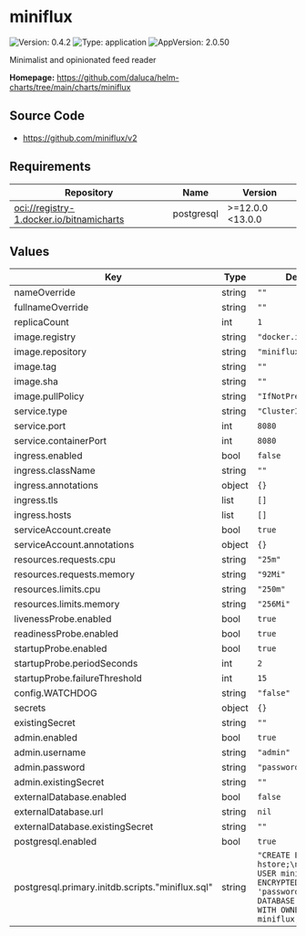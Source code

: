 # miniflux

![Version: 0.4.2](https://img.shields.io/badge/Version-0.4.2-informational?style=flat-square) ![Type: application](https://img.shields.io/badge/Type-application-informational?style=flat-square) ![AppVersion: 2.0.50](https://img.shields.io/badge/AppVersion-2.0.50-informational?style=flat-square)

Minimalist and opinionated feed reader

**Homepage:** <https://github.com/daluca/helm-charts/tree/main/charts/miniflux>

## Source Code

* <https://github.com/miniflux/v2>

## Requirements

| Repository | Name | Version |
|------------|------|---------|
| [oci://registry-1.docker.io/bitnamicharts](oci://registry-1.docker.io/bitnamicharts) | postgresql | >=12.0.0 <13.0.0 |

## Values

| Key | Type | Default | Description |
|-----|------|---------|-------------|
| nameOverride | string | `""` |  |
| fullnameOverride | string | `""` |  |
| replicaCount | int | `1` |  |
| image.registry | string | `"docker.io"` |  |
| image.repository | string | `"miniflux/miniflux"` |  |
| image.tag | string | `""` |  |
| image.sha | string | `""` |  |
| image.pullPolicy | string | `"IfNotPresent"` |  |
| service.type | string | `"ClusterIP"` |  |
| service.port | int | `8080` |  |
| service.containerPort | int | `8080` |  |
| ingress.enabled | bool | `false` |  |
| ingress.className | string | `""` |  |
| ingress.annotations | object | `{}` |  |
| ingress.tls | list | `[]` |  |
| ingress.hosts | list | `[]` |  |
| serviceAccount.create | bool | `true` |  |
| serviceAccount.annotations | object | `{}` |  |
| resources.requests.cpu | string | `"25m"` |  |
| resources.requests.memory | string | `"92Mi"` |  |
| resources.limits.cpu | string | `"250m"` |  |
| resources.limits.memory | string | `"256Mi"` |  |
| livenessProbe.enabled | bool | `true` |  |
| readinessProbe.enabled | bool | `true` |  |
| startupProbe.enabled | bool | `true` |  |
| startupProbe.periodSeconds | int | `2` |  |
| startupProbe.failureThreshold | int | `15` |  |
| config.WATCHDOG | string | `"false"` |  |
| secrets | object | `{}` |  |
| existingSecret | string | `""` |  |
| admin.enabled | bool | `true` |  |
| admin.username | string | `"admin"` |  |
| admin.password | string | `"password"` |  |
| admin.existingSecret | string | `""` |  |
| externalDatabase.enabled | bool | `false` |  |
| externalDatabase.url | string | `nil` |  |
| externalDatabase.existingSecret | string | `""` |  |
| postgresql.enabled | bool | `true` |  |
| postgresql.primary.initdb.scripts."miniflux.sql" | string | `"CREATE EXTENSION hstore;\nCREATE USER miniflux WITH ENCRYPTED PASSWORD 'password';\nCREATE DATABASE miniflux WITH OWNER miniflux;"` |  |
